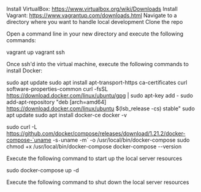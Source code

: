 Install VirtualBox: https://www.virtualbox.org/wiki/Downloads
Install Vagrant: https://www.vagrantup.com/downloads.html
Navigate to a directory where you want to handle local development
Clone the repo

Open a command line in your new directory and execute the following commands:

vagrant up
vagrant ssh

Once ssh'd into the virtual machine, execute the following commands to install Docker:

sudo apt update
sudo apt install apt-transport-https ca-certificates curl software-properties-common
curl -fsSL https://download.docker.com/linux/ubuntu/gpg | sudo apt-key add -
sudo add-apt-repository "deb [arch=amd64] https://download.docker.com/linux/ubuntu $(lsb_release -cs) stable"
sudo apt update
sudo apt install docker-ce
docker -v

sudo curl -L https://github.com/docker/compose/releases/download/1.21.2/docker-compose-`uname -s`-`uname -m` -o /usr/local/bin/docker-compose
sudo chmod +x /usr/local/bin/docker-compose
docker-compose --version

Execute the following command to start up the local server resources

sudo docker-compose up -d

Execute the following command to shut down the local server resources
